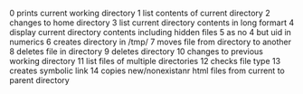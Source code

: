 0 prints current working directory
1 list contents of current directory
2 changes to home directory
3 list current directory contents in long formart
4 display current directory contents including hidden files
5 as no 4 but uid in numerics
6 creates directory in /tmp/
7 moves file from directory to another
8 deletes file in directory
9 deletes directory
10 changes to previous working directory
11 list files of multiple directories
12 checks file type
13 creates symbolic link
14 copies new/nonexistanr html files from current to parent directory
